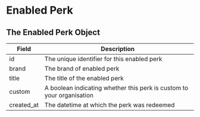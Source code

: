 # Enabled Perk

## The Enabled Perk Object

Field | Description
--------- | -----------
id | The unique identifier for this enabled perk
brand | The brand of enabled perk
title | The title of the enabled perk
custom | A boolean indicating whether this perk is custom to your organisation
created_at | The datetime at which the perk was redeemed
